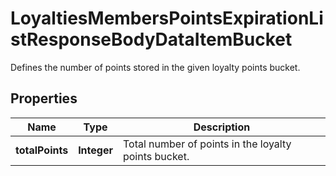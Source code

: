 

# LoyaltiesMembersPointsExpirationListResponseBodyDataItemBucket

Defines the number of points stored in the given loyalty points bucket.

## Properties

| Name | Type | Description |
|------------ | ------------- | ------------- |
|**totalPoints** | **Integer** | Total number of points in the loyalty points bucket. |



